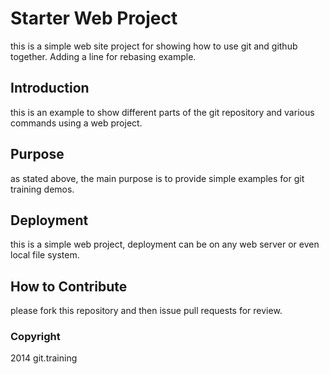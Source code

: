 # Starter Web Project

this is a simple web site project for showing how to use git and github together. Adding a line for rebasing example.

## Introduction

this is an example to show different parts of the git repository and various commands using a web project.

## Purpose

as stated above, the main purpose is to provide simple examples for git training demos.

## Deployment

this is a simple web project, deployment can be on any web server or even local file system.

## How to Contribute

please fork this repository and then issue pull requests for review.

### Copyright
2014 git.training